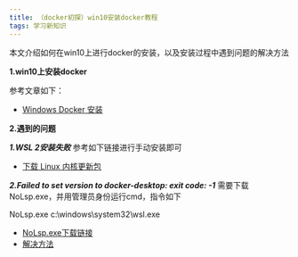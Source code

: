 ```yaml
---
title: （docker初探）win10安装docker教程
tags: 学习新知识
---
```


本文介绍如何在win10上进行docker的安装，以及安装过程中遇到问题的解决方法

**1.win10上安装docker**

参考文章如下：
- [Windows Docker 安装](https://www.runoob.com/docker/windows-docker-install.html)


**2.遇到的问题**

***1.WSL 2安装失败***
参考如下链接进行手动安装即可
- [下载 Linux 内核更新包](https://learn.microsoft.com/zh-cn/windows/wsl/install-manual#step-4---download-the-linux-kernel-update-package)

***2.Failed to set version to docker-desktop: exit code: -1***
需要下载NoLsp.exe，并用管理员身份运行cmd，指令如下

NoLsp.exe c:\windows\system32\wsl.exe
- [NoLsp.exe下载链接](www.proxifier.com/tmp/Test20200228/NoLsp.exe)
- [解决方法](https://github.com/microsoft/WSL/issues/4177#issuecomment-597736482)
